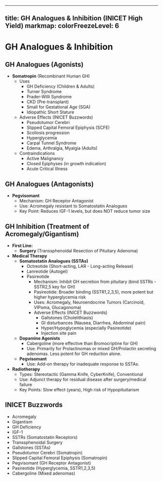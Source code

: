 
---
title: GH Analogues & Inhibition (INICET High Yield)
markmap:
  colorFreezeLevel: 6
---

# GH Analogues & Inhibition

## GH Analogues (Agonists)
- **Somatropin** (Recombinant Human GH)
  - Uses
    - GH Deficiency (Children & Adults)
    - Turner Syndrome
    - Prader-Willi Syndrome
    - CKD (Pre-transplant)
    - Small for Gestational Age (SGA)
    - Idiopathic Short Stature
  - Adverse Effects (INICET Buzzwords)
    - Pseudotumor Cerebri
    - Slipped Capital Femoral Epiphysis (SCFE)
    - Scoliosis progression
    - Hyperglycemia
    - Carpal Tunnel Syndrome
    - Edema, Arthralgia, Myalgia (Adults)
  - Contraindications
    - Active Malignancy
    - Closed Epiphyses (in growth indication)
    - Acute Critical Illness

## GH Analogues (Antagonists)
- **Pegvisomant**
  - Mechanism: GH Receptor Antagonist
  - Use: Acromegaly resistant to Somatostatin Analogues
  - Key Point: Reduces IGF-1 levels, but does NOT reduce tumor size

## GH Inhibition (Treatment of Acromegaly/Gigantism)
- **First Line:**
  - **Surgery** (Transsphenoidal Resection of Pituitary Adenoma)
- **Medical Therapy**
  - **Somatostatin Analogues (SSTAs)**
    - Octreotide (Short-acting, LAR - Long-acting Release)
    - Lanreotide (Autogel)
    - Pasireotide
      - Mechanism: Inhibit GH secretion from pituitary (bind SSTRs - SSTR2,5 key for GH)
      - Pasireotide: Broader binding (SSTR1,2,3,5), more potent but higher hyperglycemia risk
      - Uses: Acromegaly, Neuroendocrine Tumors (Carcinoid, VIPoma, Glucagonoma)
      - Adverse Effects (INICET Buzzwords)
        - Gallstones (Cholelithiasis)
        - GI disturbances (Nausea, Diarrhea, Abdominal pain)
        - Hyper/Hypoglycemia (especially Pasireotide)
        - Injection site pain
  - **Dopamine Agonists**
    - Cabergoline (more effective than Bromocriptine for GH)
    - Use: Primarily for Prolactinomas or mixed GH/Prolactin secreting adenomas. Less potent for GH reduction alone.
  - **Pegvisomant**
    - Use: Add-on therapy for inadequate response to SSTAs.
- **Radiotherapy**
  - Types: Stereotactic (Gamma Knife, CyberKnife), Conventional
  - Use: Adjunct therapy for residual disease after surgery/medical failure
  - Key Points: Slow effect (years), High risk of Hypopituitarism

## INICET Buzzwords
- Acromegaly
- Gigantism
- GH Deficiency
- IGF-1
- SSTRs (Somatostatin Receptors)
- Transsphenoidal Surgery
- Gallstones (SSTAs)
- Pseudotumor Cerebri (Somatropin)
- Slipped Capital Femoral Epiphysis (Somatropin)
- Pegvisomant (GH Receptor Antagonist)
- Pasireotide (Hyperglycemia, SSTR1,2,3,5)
- Cabergoline (Mixed adenomas)
